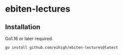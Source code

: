 # ebiten-lectures

## Installation
Go1.16 or later required.

```
go install github.com/eihigh/ebiten-lectures@latest
```
